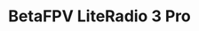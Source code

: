 ---
color: green
category: Radios
group: Gamepad style
visible: true
order: 4
title: BetaFPV LiteRadio 3 Pro
link: https://betafpv.com/collections/tx/products/literadio-3-pro-radio-transmitter
img: https://cdn.shopify.com/s/files/1/1778/6615/products/74b96dbb2d19db9758ba306fc55ad040_782bbbfb-376a-42ec-abbf-b51517d6c67c_720x.jpg?v=1641875809
text: Comes stock in some BetaFPV kits, it's their only radio which runs regular firmware for the OS and transmitter module. Not amazing value, but if it's included in a kit you're buying... <pre>¯\_(ツ)_/¯</pre>
info: 
  - $89.99
  - ELRS<Protocol>
  - FrSky<Protocol>
  - Pot Gimbals
  - 100mW<Output Power>
  - Lite/Nano Modules
  - 280g
---